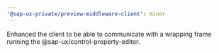 ```yaml
---
'@sap-ux-private/preview-middleware-client': minor
---
```


Enhanced the client to be able to communicate with a wrapping frame running the @sap-ux/control-property-editor.
